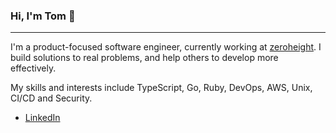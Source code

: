 ### Hi, I'm Tom 👋

-----

I'm a product-focused software engineer, currently working at [zeroheight](https://zeroheight.com). I build solutions to real problems, and help others to develop more effectively.

My skills and interests include TypeScript, Go, Ruby, DevOps, AWS, Unix, CI/CD and Security.


 - [LinkedIn](https://www.linkedin.com/in/tomdaly-dev/)
